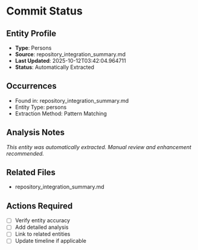 # Commit Status

## Entity Profile
- **Type**: Persons
- **Source**: repository_integration_summary.md
- **Last Updated**: 2025-10-12T03:42:04.964711
- **Status**: Automatically Extracted

## Occurrences
- Found in: repository_integration_summary.md
- Entity Type: persons
- Extraction Method: Pattern Matching

## Analysis Notes
*This entity was automatically extracted. Manual review and enhancement recommended.*

## Related Files
- repository_integration_summary.md

## Actions Required
- [ ] Verify entity accuracy
- [ ] Add detailed analysis
- [ ] Link to related entities
- [ ] Update timeline if applicable
